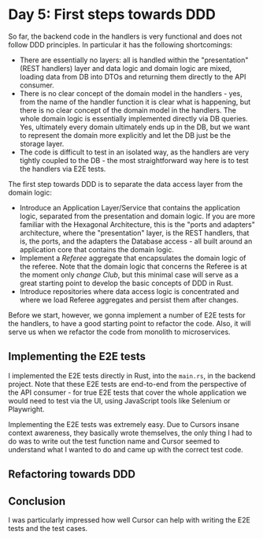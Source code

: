# Day 5: First steps towards DDD

So far, the backend code in the handlers is very functional and does not follow DDD principles. In particular it has the following shortcomings:
- There are essentially no layers: all is handled within the "presentation" (REST handlers) layer and data logic and domain logic are mixed, loading data from DB into DTOs and returning them directly to the API consumer.
- There is no clear concept of the domain model in the handlers - yes, from the name of the handler function it is clear what is happening, but there is no clear concept of the domain model in the handlers. The whole domain logic is essentially implemented directly via DB queries. Yes, ultimately every domain ultimately ends up in the DB, but we want to represent the domain more explicitly and let the DB just be the storage layer.
- The code is difficult to test in an isolated way, as the handlers are very tightly coupled to the DB - the most straightforward way here is to test the handlers via E2E tests.

The first step towards DDD is to separate the data access layer from the domain logic:
- Introduce an Application Layer/Service that contains the application logic, separated from the presentation and domain logic. If you are more familiar with the Hexagonal Architecture, this is the "ports and adapters" architecture, where the "presentation" layer, is the REST handlers, that is, the ports, and the adapters the Database access - all built around an application core that contains the domain logic.
- Implement a *Referee* aggregate that encapsulates the domain logic of the referee. Note that the domain logic that concerns the Referee is at the moment only *change Club*, but this minimal case will serve as a great starting point to develop the basic concepts of DDD in Rust.
- Introduce repositories where data access logic is concentrated and where we load Referee aggregates and persist them after changes.

Before we start, however, we gonna implement a number of E2E tests for the handlers, to have a good starting point to refactor the code. Also, it will serve us when we refactor the code from monolith to microservices. 

## Implementing the E2E tests

I implemented the E2E tests directly in Rust, into the `main.rs`, in the backend project. Note that these E2E tests are end-to-end from the perspective of the API consumer - for true E2E tests that cover the whole application we would need to test via the UI, using JavaScript tools like Selenium or Playwright.

Implementing the E2E tests was extremely easy. Due to Cursors insane context awareness, they basically wrote themselves, the only thing I had to do was to write out the test function name and Cursor seemed to understand what I wanted to do and came up with the correct test code.

## Refactoring towards DDD

## Conclusion

I was particularly impressed how well Cursor can help with writing the E2E tests and the test cases.